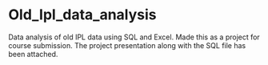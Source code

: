 # Old_Ipl_data_analysis
Data analysis of old IPL data using SQL and Excel. Made this as a project for course submission. The project presentation along with the SQL file has been attached. 
